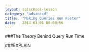 ```yaml
---
layout: sqlschool-lesson
category: "advanced"
title:  "Making Queries Run Faster"
date:   2014-03-01 00:00:56
---
```


###The Theory Behind Query Run Time

###EXPLAIN


